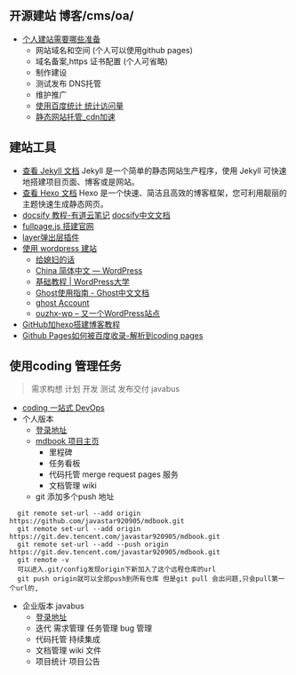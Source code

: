 ## 开源建站 博客/cms/oa/
* [个人建站需要哪些准备](http://note.youdao.com/noteshare?id=bd97285d480a32c2f13487109bc36101&sub=3753245B841A47E8B1C6C56BDA739FCF)
    * 网站域名和空间 (个人可以使用github pages)
    * 域名备案,https 证书配置 (个人可省略)
    * 制作建设
    * 测试发布 DNS托管
    * 维护推广
    * [使用百度统计 统计访问量](https://tongji.baidu.com/web/24646268/overview/index?siteId=11315684)
    * [静态网站托管_cdn加速](http://note.youdao.com/noteshare?id=9d88babb53038493e87abf99fa65afc1&sub=BF71AB91CD544364BF0FD69A79FF3F0E)

## 建站工具
* [查看 Jekyll 文档](https://jekyllrb.com/) Jekyll 是一个简单的静态网站生产程序，使用 Jekyll 可快速地搭建项目页面、博客或是网站。
* [查看 Hexo 文档](https://hexo.io/zh-cn/) Hexo 是一个快速、简洁且高效的博客框架，您可利用靓丽的主题快速生成静态网页。
* [docsify 教程-有道云笔记](http://note.youdao.com/noteshare?id=b0ca41d567d3fb5eed648125119b3ad1&sub=DFBFB1BBA9A342FEB3F37F5D3FCCF185)  [docsify中文文档](https://docsify.js.org/#/zh-cn/quickstart)
* [fullpage.js 搭建官网](http://note.youdao.com/noteshare?id=391e00311724a9cda3548a87c23fa35b&sub=B85279C173114D698ED101F42C366F61)
* [layer弹出层插件](http://note.youdao.com/noteshare?id=1c2dad6ed53d889b137440ccee4b7434&sub=F40F7338C149484D9E5EB96C53986FFE)
* [使用 wordpress 建站 ](http://note.youdao.com/noteshare?id=9006452e0e69a4046488153996086a29)
   * <A HREF="https://rawgit.com/javastar920905/i/master/love/you.html#1">给媳妇的话</A>
   * <A HREF="https://cn.wordpress.org/">China 简体中文 — WordPress</A>
   * <A HREF="https://www.wpdaxue.com/tutorials/tips/">基础教程 | WordPress大学</A>
   * <A HREF="http://docs.ghostchina.com/zh/">Ghost使用指南 - Ghost中文文档</A>
   * <A HREF="https://my.ghost.org/account">ghost Account</A>
   * <A HREF="http://47.93.226.209:8081/">ouzhx-wp – 又一个WordPress站点</A>
* [GitHub加hexo搭建博客教程](http://note.youdao.com/noteshare?id=b47437906e1e2e44c794113c0eca7843&sub=BE762853AFDE458A963FD6D25B4ABB39)
* [Github Pages如何被百度收录-解析到coding pages](http://note.youdao.com/noteshare?id=3e252ad6a1535939e4d559844c84c77e&sub=8A566630E77242909E30ABA05D090BC1)

## 使用coding 管理任务
> 需求构想 计划 开发 测试 发布交付 javabus
* [coding 一站式 DevOps](https://coding.net/)
* 个人版本
    * [登录地址](https://dev.tencent.com/user)
    * [mdbook 项目主页](https://dev.tencent.com/u/javastar920905/p/mdbook)
        * 里程碑
        * 任务看板
        * 代码托管  merge request pages 服务
        * 文档管理 wiki 
    * git 添加多个push 地址
```
  git remote set-url --add origin https://github.com/javastar920905/mdbook.git 
  git remote set-url --add origin https://git.dev.tencent.com/javastar920905/mdbook.git
  git remote set-url --add --push origin https://git.dev.tencent.com/javastar920905/mdbook.git
  git remote -v
  可以进入.git/config发现origin下新加入了这个远程仓库的url
  git push origin就可以全部push到所有仓库 但是git pull 会出问题,只会pull第一个url的,
```
        
* 企业版本 javabus 
    * [登录地址](https://javabus.coding.net)
    * 迭代  需求管理 任务管理  bug 管理  
    * 代码托管  持续集成 
    * 文档管理 wiki  文件 
    * 项目统计  项目公告 